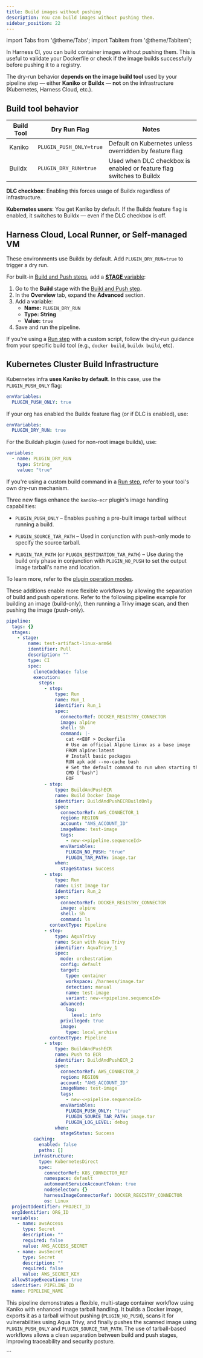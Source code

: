 ```yaml
---
title: Build images without pushing
description: You can build images without pushing them.
sidebar_position: 22
---
```


import Tabs from '@theme/Tabs';
import TabItem from '@theme/TabItem';

In Harness CI, you can build container images without pushing them. This is useful to validate your Dockerfile or check if the image builds successfully before pushing it to a registry.

The dry-run behavior **depends on the image build tool** used by your pipeline step — either **Kaniko** or **Buildx** — **not** on the infrastructure (Kubernetes, Harness Cloud, etc.).

## Build tool behavior

| Build Tool | Dry Run Flag           | Notes                                                                 |
|------------|------------------------|-----------------------------------------------------------------------|
| Kaniko     | `PLUGIN_PUSH_ONLY=true`  | Default on Kubernetes unless overridden by feature flag              |
| Buildx     | `PLUGIN_DRY_RUN=true`  | Used when DLC checkbox is enabled or feature flag switches to Buildx |

**DLC checkbox**: Enabling this forces usage of Buildx regardless of infrastructure.

**Kubernetes users**: You get Kaniko by default. If the Buildx feature flag is enabled, it switches to Buildx — even if the DLC checkbox is off.

## Harness Cloud, Local Runner, or Self-managed VM

These environments use Buildx by default. Add `PLUGIN_DRY_RUN=true` to trigger a dry run.

<Tabs>
<TabItem value="builtin" label="Built-in Build and Push steps" default>

For built-in [Build and Push steps](/docs/category/build-and-push), add a [**STAGE** variable](/docs/platform/pipelines/add-a-stage/#stage-variables):

1. Go to the **Build** stage with the [Build and Push step](/docs/category/build-and-push).
2. In the **Overview** tab, expand the **Advanced** section.
3. Add a variable:
   * **Name:** `PLUGIN_DRY_RUN`
   * **Type:** **String**
   * **Value:** `true`
4. Save and run the pipeline.

</TabItem>
<TabItem value="run" label="Run step">

If you're using a [Run step](/docs/continuous-integration/use-ci/run-step-settings) with a custom script, follow the dry-run guidance from your specific build tool (e.g., `docker build`, `buildx build`, etc).

</TabItem>
</Tabs>

## Kubernetes Cluster Build Infrastructure

<Tabs>
<TabItem value="builtin" label="Built-in Build and Push steps" default>

Kubernetes infra **uses Kaniko by default**. In this case, use the `PLUGIN_PUSH_ONLY` flag:

```yaml
envVariables:
  PLUGIN_PUSH_ONLY: true
```

If your org has enabled the Buildx feature flag (or if DLC is enabled), use:

```yaml
envVariables:
  PLUGIN_DRY_RUN: true
```

</TabItem>
<TabItem value="buildah" label="Buildah plugin (Plugin step)">

For the Buildah plugin (used for non-root image builds), use:

```yaml
variables:
  - name: PLUGIN_DRY_RUN
    type: String
    value: "true"
```

</TabItem>
<TabItem value="run" label="Run step">

If you're using a custom build command in a [Run step](/docs/continuous-integration/use-ci/run-step-settings), refer to your tool's own dry-run mechanism.

</TabItem>

<TabItem value="ecr" label="Build and Push to ECR">

Three new flags enhance the `kaniko-ecr` plugin's image handling capabilities:

- `PLUGIN_PUSH_ONLY` – Enables pushing a pre-built image tarball without running a build.

- `PLUGIN_SOURCE_TAR_PATH` – Used in conjunction with push-only mode to specify the source tarball.

- `PLUGIN_TAR_PATH` (or `PLUGIN_DESTINATION_TAR_PATH`) – Use during the build only phase in conjunction with `PLUGIN_NO_PUSH` to set the output image tarball's name and location.

To learn more, refer to the [plugin operation modes](https://github.com/drone/drone-kaniko/blob/main/README.md#operation-modes).

These additions enable more flexible workflows by allowing the separation of build and push operations. Refer to the following pipeline example for building an image (build-only), then running a Trivy image scan, and then pushing the image (push-only).

```YAML
pipeline:
  tags: {}
  stages:
    - stage:
        name: test-artifact-linux-arm64
        identifier: Pull
        description: ""
        type: CI
        spec:
          cloneCodebase: false
          execution:
            steps:
              - step:
                  type: Run
                  name: Run_1
                  identifier: Run_1
                  spec:
                    connectorRef: DOCKER_REGISTRY_CONNECTOR
                    image: alpine
                    shell: Sh
                    command: |-
                      cat <<EOF > Dockerfile
                      # Use an official Alpine Linux as a base image
                      FROM alpine:latest
                      # Install basic packages
                      RUN apk add --no-cache bash
                      # Set the default command to run when starting the container
                      CMD ["bash"]
                      EOF
              - step:
                  type: BuildAndPushECR
                  name: Build Docker Image
                  identifier: BuildAndPushECRBuildOnly
                  spec:
                    connectorRef: AWS_CONNECTOR_1
                    region: REGION
                    account: "AWS_ACCOUNT_ID"
                    imageName: test-image
                    tags:
                      - new-<+pipeline.sequenceId>
                    envVariables:
                      PLUGIN_NO_PUSH: "true"
                      PLUGIN_TAR_PATH: image.tar
                  when:
                    stageStatus: Success
              - step:
                  type: Run
                  name: List Image Tar
                  identifier: Run_2
                  spec:
                    connectorRef: DOCKER_REGISTRY_CONNECTOR
                    image: alpine
                    shell: Sh
                    command: ls
                contextType: Pipeline
              - step:
                  type: AquaTrivy
                  name: Scan with Aqua Trivy
                  identifier: AquaTrivy_1
                  spec:
                    mode: orchestration
                    config: default
                    target:
                      type: container
                      workspace: /harness/image.tar
                      detection: manual
                      name: test-image
                      variant: new-<+pipeline.sequenceId>
                    advanced:
                      log:
                        level: info
                    privileged: true
                    image:
                      type: local_archive
                contextType: Pipeline
              - step:
                  type: BuildAndPushECR
                  name: Push to ECR
                  identifier: BuildAndPushECR_2
                  spec:
                    connectorRef: AWS_CONNECTOR_2
                    region: REGION
                    account: "AWS_ACCOUNT_ID"
                    imageName: test-image
                    tags:
                      - new-<+pipeline.sequenceId>
                    envVariables:
                      PLUGIN_PUSH_ONLY: "true"
                      PLUGIN_SOURCE_TAR_PATH: image.tar
                      PLUGIN_LOG_LEVEL: debug
                  when:
                    stageStatus: Success
          caching:
            enabled: false
            paths: []
          infrastructure:
            type: KubernetesDirect
            spec:
              connectorRef: K8S_CONNECTOR_REF
              namespace: default
              automountServiceAccountToken: true
              nodeSelector: {}
              harnessImageConnectorRef: DOCKER_REGISTRY_CONNECTOR
              os: Linux
  projectIdentifier: PROJECT_ID
  orgIdentifier: ORG_ID
  variables:
    - name: awsAccess
      type: Secret
      description: ""
      required: false
      value: AWS_ACCESS_SECRET
    - name: awsSecret
      type: Secret
      description: ""
      required: false
      value: AWS_SECRET_KEY
  allowStageExecutions: true
  identifier: PIPELINE_ID
  name: PIPELINE_NAME
```

This pipeline demonstrates a flexible, multi-stage container workflow using Kaniko with enhanced image tarball handling. It builds a Docker image, exports it as a tarball without pushing (`PLUGIN_NO_PUSH`), scans it for vulnerabilities using Aqua Trivy, and finally pushes the scanned image using `PLUGIN_PUSH_ONLY` and `PLUGIN_SOURCE_TAR_PATH`. The use of tarball-based workflows allows a clean separation between build and push stages, improving traceability and security posture.
</TabItem>

</Tabs>
```